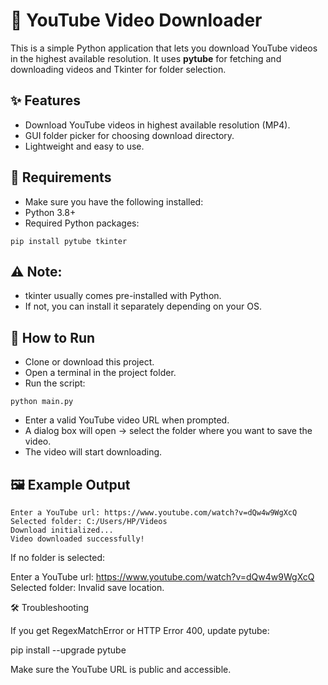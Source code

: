 # 🎥 YouTube Video Downloader

This is a simple Python application that lets you download YouTube videos in the highest available resolution.
It uses **pytube** for fetching and downloading videos and Tkinter for folder selection.

## ✨ Features
- Download YouTube videos in highest available resolution (MP4).
- GUI folder picker for choosing download directory.
- Lightweight and easy to use.

## 🚀 Requirements
- Make sure you have the following installed:
- Python 3.8+
- Required Python packages:
```
pip install pytube tkinter
```

## ⚠️ Note: 
- tkinter usually comes pre-installed with Python.
- If not, you can install it separately depending on your OS.

## 📂 How to Run
- Clone or download this project.
- Open a terminal in the project folder.
- Run the script:
```
python main.py
```
- Enter a valid YouTube video URL when prompted.
- A dialog box will open → select the folder where you want to save the video.
- The video will start downloading.

## 🖼 Example Output
```
Enter a YouTube url: https://www.youtube.com/watch?v=dQw4w9WgXcQ
Selected folder: C:/Users/HP/Videos
Download initialized...
Video downloaded successfully!
```

If no folder is selected:

Enter a YouTube url: https://www.youtube.com/watch?v=dQw4w9WgXcQ
Selected folder: 
Invalid save location.

🛠 Troubleshooting

If you get RegexMatchError or HTTP Error 400, update pytube:

pip install --upgrade pytube



Make sure the YouTube URL is public and accessible.








